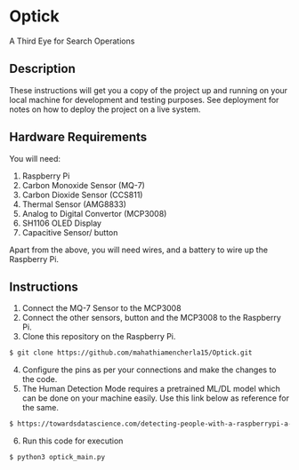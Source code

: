 # Optick
A Third Eye for Search Operations

## Description
These instructions will get you a copy of the project up and running on your local machine for development and testing purposes. See deployment for notes on how to deploy the project on a live system.

## Hardware Requirements
You will need:
1. Raspberry Pi
2. Carbon Monoxide Sensor (MQ-7)
3. Carbon Dioxide Sensor (CCS811)
4. Thermal Sensor (AMG8833)
5. Analog to Digital Convertor (MCP3008)
6. SH1106 OLED Display
7. Capacitive Sensor/ button

Apart from the above, you will need wires, and a battery to wire up the Raspberry Pi.

## Instructions
1. Connect the MQ-7 Sensor to the MCP3008 
2. Connect the other sensors, button and the MCP3008 to the Raspberry Pi. 
3. Clone this repository on the Raspberry Pi.
```bash
$ git clone https://github.com/mahathiamencherla15/Optick.git
```
4. Configure the pins as per your connections and make the changes to the code.
5. The Human Detection Mode requires a pretrained ML/DL model which can be done on your machine easily. Use this link below as reference for the same. 
```bash
$ https://towardsdatascience.com/detecting-people-with-a-raspberrypi-a-thermal-camera-and-machine-learning-376d3bbcd45c
```
6. Run this code for execution
```bash
$ python3 optick_main.py
```
